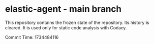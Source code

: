 # elastic-agent - main branch

This repository contains the frozen state of the repository.
Its history is cleared. It is used only for static code
analysis with Codacy.

Commit Time: 1734484116
